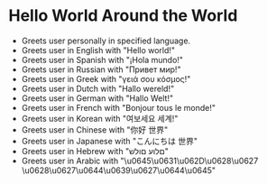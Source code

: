 # Hello World Around the World

* Greets user personally in specified language.
* Greets user in English with "Hello world!"
* Greets user in Spanish with "¡Hola mundo!"
* Greets user in Russian with "Привет мир!"
* Greets user in Greek with "γειά σου κόσμος!"
* Greets user in Dutch with "Hallo wereld!"
* Greets user in German with "Hallo Welt!"
* Greets user in French with "Bonjour tous le monde!"
* Greets user in Korean with "여보세요 세계!"
* Greets user in Chinese with "你好 世界"
* Greets user in Japanese with "こんにちは 世界"
* Greets user in Hebrew with "םלוע םולש"
* Greets user in Arabic with "\u0645\u0631\u062D\u0628\u0627 \u0628\u0627\u0644\u0639\u0627\u0644\u0645"
